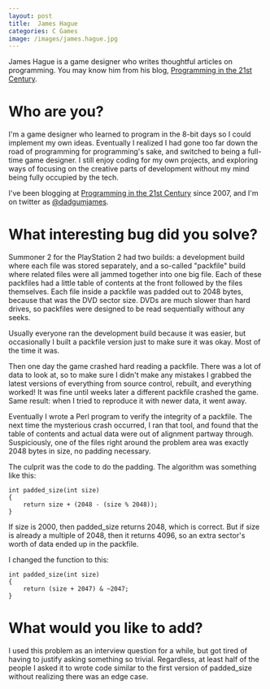 ```yaml
---
layout: post
title:  James Hague
categories: C Games
image: /images/james.hague.jpg
---
```


James Hague is a game designer who writes thoughtful articles on programming. You may know him from his blog, [Programming in the 21st Century](http://prog21.dadgum.com).

<!-- more -->

# Who are you?

I'm a game designer who learned to program in the 8-bit days so I could implement my own ideas. Eventually I realized I had gone too far down the road of programming for programming's sake, and switched to being a full-time game designer. I still enjoy coding for my own projects, and exploring ways of focusing on the creative parts of development without my mind being fully occupied by the tech.

I've been blogging at [Programming in the 21st Century](http://prog21.dadgum.com) since 2007, and I'm on twitter as [@dadgumjames](http://twitter.com/dadgumjames).

# What interesting bug did you solve?

Summoner 2 for the PlayStation 2 had two builds: a development build where each file was stored separately, and a so-called "packfile" build where related files were all jammed together into one big file. Each of these packfiles had a little table of contents at the front followed by the files themselves. Each file inside a packfile was padded out to 2048 bytes, because that was the DVD sector size. DVDs are much slower than hard drives, so packfiles were designed to be read sequentially without any seeks.

Usually everyone ran the development build because it was easier, but occasionally I built a packfile version just to make sure it was okay. Most of the time it was.

Then one day the game crashed hard reading a packfile. There was a lot of data to look at, so to make sure I didn't make any mistakes I grabbed the latest versions of everything from source control, rebuilt, and everything worked! It was fine until weeks later a different packfile crashed the game. Same result: when I tried to reproduce it with newer data, it went away.

Eventually I wrote a Perl program to verify the integrity of a packfile. The next time the mysterious crash occurred, I ran that tool, and found that the table of contents and actual data were out of alignment partway through. Suspiciously, one of the files right around the problem area was exactly 2048 bytes in size, no padding necessary.

The culprit was the code to do the padding. The algorithm was something like this:

    int padded_size(int size)
    {
        return size + (2048 - (size % 2048));
    }

If size is 2000, then padded_size returns 2048, which is correct. But if size is already a multiple of 2048, then it returns 4096, so an extra sector's worth of data ended up in the packfile.

I changed the function to this:

    int padded_size(int size)
    {
        return (size + 2047) & ~2047;
    }

# What would you like to add?

I used this problem as an interview question for a while, but got tired of having to justify asking something so trivial. Regardless, at least half of the people I asked it to wrote code similar to the first version of padded_size without realizing there was an edge case.
